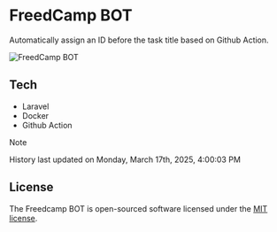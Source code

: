 # FreedCamp BOT

Automatically assign an ID before the task title based on Github Action.

![FreedCamp BOT](https://repository-images.githubusercontent.com/737932867/7d34798b-2680-471c-b089-a78a718d3d6a)

## Tech

- Laravel
- Docker
- Github Action

> [!NOTE]  
> History last updated on Monday, March 17th, 2025, 4:00:03 PM

## License

The Freedcamp BOT is open-sourced software licensed under the [MIT license](https://opensource.org/licenses/MIT).
